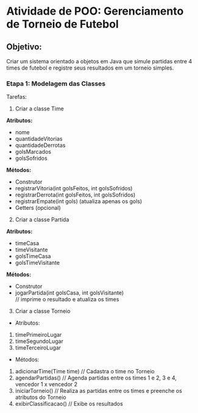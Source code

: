 # Atividade de POO: Gerenciamento de Torneio de Futebol

## Objetivo:
Criar um sistema orientado a objetos em Java que simule partidas entre 4 times de futebol e registre seus resultados em um torneio simples.

### Etapa 1: Modelagem das Classes
Tarefas:
1. Criar a classe Time

**Atributos:**
- nome
- quantidadeVitorias
- quantidadeDerrotas
- golsMarcados
- golsSofridos

**Métodos:**
- Construtor
- registrarVitoria(int golsFeitos, int golsSofridos)
- registrarDerrota(int golsFeitos, int golsSofridos)
- registrarEmpate(int gols) (atualiza apenas os gols)
- Getters (opcional)

2. Criar a classe Partida

**Atributos:**
- timeCasa
- timeVisitante
- golsTimeCasa
- golsTimeVisitante

**Métodos:**
- Construtor
- jogarPartida(int golsCasa, int golsVisitante)  
    // imprime o resultado e atualiza os times

3. Criar a classe Torneio

* Atributos:
1. timePrimeiroLugar
1. timeSegundoLugar
1. timeTerceiroLugar

* Métodos:
1. adicionarTime(Time time)      // Cadastra o time no Torneio
1. agendarPartidas()             // Agenda partidas entre os times 1 e 2, 3 e 4, vencedor 1 x vencedor 2
1. iniciarTorneio()              // Realiza as partidas entre os times e preenche os atributos do Torneio
1. exibirClassificacao()         // Exibe os resultados
